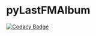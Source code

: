# pyLastFMAlbum

[![Codacy Badge](https://api.codacy.com/project/badge/Grade/a5bbae111faa4da6bfbc3f17f43a5eea)](https://app.codacy.com/app/tdefise/pyLastFMAlbum?utm_source=github.com&utm_medium=referral&utm_content=tdefise/pyLastFMAlbum&utm_campaign=Badge_Grade_Dashboard)
